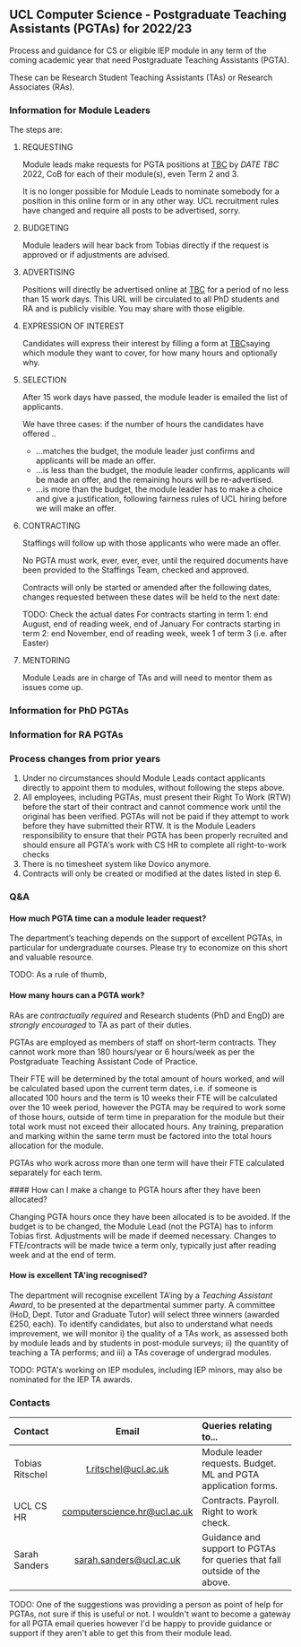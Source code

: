 ## UCL Computer Science - Postgraduate Teaching Assistants (PGTAs) for 2022/23
Process and guidance for CS or eligible IEP module in any term of the coming academic year that need Postgraduate Teaching Assistants (PGTA).

These can be Research Student Teaching Assistants (TAs) or Research Associates (RAs).

### Information for Module Leaders
The steps are:

1. REQUESTING

    Module leads make requests for PGTA positions at [TBC]() by *DATE TBC* 2022, CoB for each of their module(s), even Term 2 and 3.

    It is no longer possible for Module Leads to nominate somebody for a position in this online form or in any other way. UCL recruitment rules have changed and require all posts to be advertised, sorry.

2. BUDGETING

    Module leaders will hear back from Tobias directly if the request is approved or if adjustments are advised.

3. ADVERTISING

    Positions will directly be advertised online at [TBC]() for a period of no less than 15 work days. This URL will be circulated to all PhD students and RA and is publicly visible. You may share with those eligible.

4. EXPRESSION OF INTEREST

   Candidates will express their interest by filling a form at [TBC]()saying which module they want to cover, for how many hours and optionally why.

5. SELECTION

    After 15 work days have passed, the module leader is emailed the list of applicants. 

    We have three cases: if the number of hours the candidates have offered ..

   - ...matches the budget, the module leader just confirms and applicants will be made an offer.
   - ...is less than the budget, the module leader confirms, applicants will be made an offer, and the remaining hours will be re-advertised.
   - ...is more than the budget, the module leader has to make a choice and give a justification, following fairness rules of UCL hiring before we will make an offer.

6. CONTRACTING

    Staffings will follow up with those applicants who were made an offer. 
    
    No PGTA must work, ever, ever, ever, until the required documents have been provided to the Staffings Team, checked and approved.

    Contracts will only be started or amended after the following dates, changes requested between these dates will be held to the next date:

    TODO: Check the actual dates 
    For contracts starting in term 1: end August, end of reading week, end of January
    For contracts starting in term 2: end November, end of reading week, week 1 of term 3 (i.e. after Easter)

7. MENTORING

   Module Leads are in charge of TAs and will need to mentor them as issues come up.

### Information for PhD PGTAs

### Information for RA PGTAs

### Process changes from prior years

1. Under no circumstances should Module Leads contact applicants directly to appoint them to modules, without following the steps above.
2. All employees, including PGTAs, must present their Right To Work (RTW) before the start of their contract and cannot commence work until the original has been verified. PGTAs will not be paid if they attempt to work before they have submitted their RTW. It is the Module Leaders responsibility to ensure that their PGTA has been properly recruited and should ensure all PGTA's work with CS HR to complete all right-to-work checks
3. There is no timesheet system like Dovico anymore.
4. Contracts will only be created or modified at the dates listed in step 6.

### Q&A
#### How much PGTA time can a module leader request?
The department’s teaching depends on the support of excellent PGTAs, in particular for undergraduate courses. Please try to economize on this short and valuable resource.

TODO: As a rule of thumb, 

#### How many hours can a PGTA work?
RAs are *contractually required* and Research students (PhD and EngD) are *strongly encouraged* to TA as part of their duties.

PGTAs are employed as members of staff on short-term contracts. They cannot work more than 180 hours/year or 6 hours/week as per the Postgraduate Teaching Assistant Code of Practice.

Their FTE will be determined by the total amount of hours worked, and will be calculated based upon the current term dates, i.e. if someone is allocated 100 hours and the term is 10 weeks their FTE will be calculated over the 10 week period, however the PGTA may be required to work some of those hours, outside of term time in preparation for the module but their total work must not exceed their allocated hours. Any training, preparation and marking within the same term must be factored into the total hours allocation for the module.

PGTAs who work across more than one term will have their FTE calculated separately for each term.

#### How can I make a change to PGTA hours after they have been allocated?

Changing PGTA hours once they have been allocated is to be avoided. If the budget is to be changed, the Module Lead (not the PGTA) has to inform Tobias first. Adjustments will be made if deemed necessary. Changes to FTE/contracts will be made twice a term only, typically just after reading week and at the end of term.

#### How is excellent TA'ing recognised?

The department will recognise excellent TA’ing by a *Teaching Assistant Award*, to be presented at the departmental summer party. A committee (HoD, Dept. Tutor and Graduate Tutor) will select three winners (awarded £250, each). To identify candidates, but also to understand what needs improvement, we will monitor i) the quality of a TAs work, as assessed both by module leads and by students in post-module surveys; ii) the quantity of teaching a TA performs; and iii) a TAs coverage of undergrad modules.

TODO: PGTA's working on IEP modules, including IEP minors, may also be nominated for the IEP TA awards.

### Contacts

| Contact      | Email | Queries relating to...     |
| :---        |    :----:   | :--- |
| Tobias Ritschel | <t.ritschel@ucl.ac.uk> | Module leader requests. Budget. ML and PGTA application forms.  |
| UCL CS HR | <computerscience.hr@ucl.ac.uk> | Contracts. Payroll. Right to work check. |
| Sarah Sanders | <sarah.sanders@ucl.ac.uk> | Guidance and support to PGTAs for queries that fall outside of the above. |

TODO: One of the suggestions was providing a person as point of help for PGTAs, not sure if this is useful or not. I wouldn't want to become a gateway for all PGTA email queries however I'd be happy to provide guidance or support if they aren't able to get this from their module lead.


